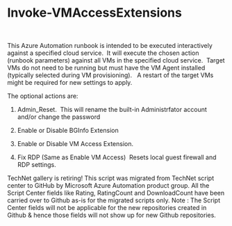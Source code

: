 ﻿Invoke-VMAccessExtensions
=========================

            



 




This Azure Automation runbook is intended to be executed interactively against a specified cloud service.  It will execute the chosen action (runbook parameters) against all VMs in the specified cloud service.  Target VMs do not need to be
 running but must have the VM Agent installed (typically selected during VM provisioning).   A restart of the target VMs might be required for new settings to apply.


The optional actions are:


1. Admin_Reset.  This will rename the built-in Administrfator account and/or change the password


2. Enable or Disable BGInfo Extension


3. Enable or Disable VM Access Extension. 


4. Fix RDP (Same as Enable VM Access)  Resets local guest firewall and RDP settings.


        
    
TechNet gallery is retiring! This script was migrated from TechNet script center to GitHub by Microsoft Azure Automation product group. All the Script Center fields like Rating, RatingCount and DownloadCount have been carried over to Github as-is for the migrated scripts only. Note : The Script Center fields will not be applicable for the new repositories created in Github & hence those fields will not show up for new Github repositories.

